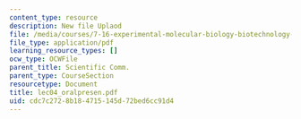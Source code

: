 ```yaml
---
content_type: resource
description: New file Uplaod
file: /media/courses/7-16-experimental-molecular-biology-biotechnology-ii-spring-2005/cdc7c2728b184715145d72bed6cc91d4_lec04_oralpresen.pdf
file_type: application/pdf
learning_resource_types: []
ocw_type: OCWFile
parent_title: Scientific Comm.
parent_type: CourseSection
resourcetype: Document
title: lec04_oralpresen.pdf
uid: cdc7c272-8b18-4715-145d-72bed6cc91d4
---
```

